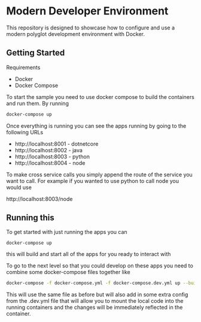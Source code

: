 # Modern Developer Environment

This repository is designed to showcase how to configure and use a modern polyglot development environment with Docker.

## Getting Started

Requirements

- Docker
- Docker Compose

To start the sample you need to use docker compose to build the containers and run them. By running

```bash
docker-compose up
```

Once everything is running you can see the apps running by going to the following URLs

- http://localhost:8001 - dotnetcore
- http://localhost:8002 - java
- http://localhost:8003 - python
- http://localhost:8004 - node

To make cross service calls you simply append the route of the service you want to call. For example if you wanted to use python to call node you would use

http://localhost:8003/node

## Running this

To get started with just running the apps you can

```
docker-compose up
```

this will build and start all of the apps for you ready to interact with

To go to the next level so that you could develop on these apps you need to combine some docker-compose files together like

```bash
docker-compose -f docker-compose.yml -f docker-compose.dev.yml up --build
```

This will use the same file as before but will also add in some extra config from the .dev.yml file that will allow you to mount the local code into the running containers and the changes will be immediately reflected in the container.
